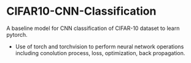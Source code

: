 # CIFAR10-CNN-Classification
A baseline model for CNN classification of CIFAR-10 dataset to learn pytorch.
- Use of torch and torchvision to perform neural network operations including conolution process, loss, optimization, back propagation.

